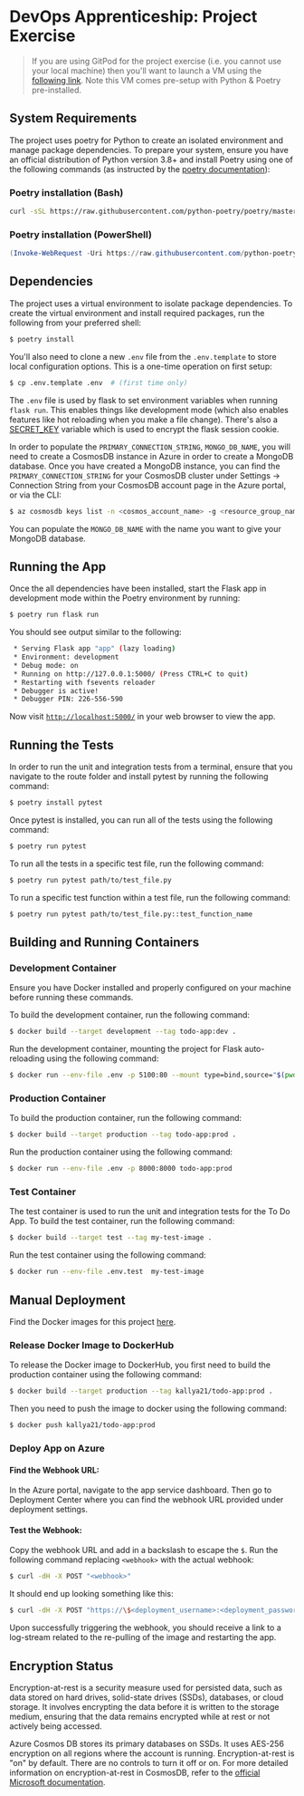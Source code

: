 # DevOps Apprenticeship: Project Exercise

> If you are using GitPod for the project exercise (i.e. you cannot use your local machine) then you'll want to launch a VM using the [following link](https://gitpod.io/#https://github.com/CorndelWithSoftwire/DevOps-Course-Starter). Note this VM comes pre-setup with Python & Poetry pre-installed.

## System Requirements

The project uses poetry for Python to create an isolated environment and manage package dependencies. To prepare your system, ensure you have an official distribution of Python version 3.8+ and install Poetry using one of the following commands (as instructed by the [poetry documentation](https://python-poetry.org/docs/#system-requirements)):

### Poetry installation (Bash)

```bash
curl -sSL https://raw.githubusercontent.com/python-poetry/poetry/master/install-poetry.py | python -
```

### Poetry installation (PowerShell)

```powershell
(Invoke-WebRequest -Uri https://raw.githubusercontent.com/python-poetry/poetry/master/install-poetry.py -UseBasicParsing).Content | python -
```

## Dependencies

The project uses a virtual environment to isolate package dependencies. To create the virtual environment and install required packages, run the following from your preferred shell:

```bash
$ poetry install
```

You'll also need to clone a new `.env` file from the `.env.template` to store local configuration options. This is a one-time operation on first setup:

```bash
$ cp .env.template .env  # (first time only)
```

The `.env` file is used by flask to set environment variables when running `flask run`. This enables things like development mode (which also enables features like hot reloading when you make a file change). There's also a [SECRET_KEY](https://flask.palletsprojects.com/en/1.1.x/config/#SECRET_KEY) variable which is used to encrypt the flask session cookie.

In order to populate the `PRIMARY_CONNECTION_STRING`, `MONGO_DB_NAME`, you will need to create a CosmosDB instance in Azure in order to create a MongoDB database. Once you have created a MongoDB instance, you can find the `PRIMARY_CONNECTION_STRING` for your CosmosDB cluster under Settings -> Connection String from your CosmosDB account page in the Azure portal, or via the CLI:
```bash
$ az cosmosdb keys list -n <cosmos_account_name> -g <resource_group_name> --type connection-strings
```
You can populate the `MONGO_DB_NAME` with the name you want to give your MongoDB database.

## Running the App

Once the all dependencies have been installed, start the Flask app in development mode within the Poetry environment by running:
```bash
$ poetry run flask run
```

You should see output similar to the following:
```bash
 * Serving Flask app "app" (lazy loading)
 * Environment: development
 * Debug mode: on
 * Running on http://127.0.0.1:5000/ (Press CTRL+C to quit)
 * Restarting with fsevents reloader
 * Debugger is active!
 * Debugger PIN: 226-556-590
```
Now visit [`http://localhost:5000/`](http://localhost:5000/) in your web browser to view the app.

## Running the Tests

In order to run the unit and integration tests from a terminal, ensure that you navigate to the route folder and install pytest by running the following command:
```bash
$ poetry install pytest
```
Once pytest is installed, you can run all of the tests using the following command:
```bash
$ poetry run pytest
```
To run all the tests in a specific test file, run the following command:
```bash
$ poetry run pytest path/to/test_file.py
```
To run a specific test function within a test file, run the following command:
```bash
$ poetry run pytest path/to/test_file.py::test_function_name
```
## Building and Running Containers

### Development Container
Ensure you have Docker installed and properly configured on your machine before running these commands.

To build the development container, run the following command:
```bash
$ docker build --target development --tag todo-app:dev .
```
Run the development container, mounting the project for Flask auto-reloading using the following command:
```bash
$ docker run --env-file .env -p 5100:80 --mount type=bind,source="$(pwd)"/todo_app,target=/app/todo_app todo-app:dev
```
### Production Container
To build the production container, run the following command:
```bash
$ docker build --target production --tag todo-app:prod .
```
Run the production container using the following command:
```bash
$ docker run --env-file .env -p 8000:8000 todo-app:prod
```
### Test Container
The test container is used to run the unit and integration tests for the To Do App. To build the test container, run the following command:
```bash
$ docker build --target test --tag my-test-image .
```
Run the test container using the following command:
```bash
$ docker run --env-file .env.test  my-test-image
```
## Manual Deployment
Find the Docker images for this project [here](https://hub.docker.com/repository/docker/kallya21/todo-app/).
### Release Docker Image to DockerHub
To release the Docker image to DockerHub, you first need to build the production container using the following command:
```bash
$ docker build --target production --tag kallya21/todo-app:prod .
```
Then you need to push the image to docker using the following command:
```bash
$ docker push kallya21/todo-app:prod
```
### Deploy App on Azure
#### Find the Webhook URL:
In the Azure portal, navigate to the app service dashboard. Then go to Deployment Center where you can find the webhook URL provided under deployment settings.
#### Test the Webhook:
Copy the webhook URL and add in a backslash to escape the `$`. Run the following command replacing `<webhook>` with the actual webhook:
```bash
$ curl -dH -X POST "<webhook>"
```
It should end up looking something like this:
```bash
$ curl -dH -X POST "https://\$<deployment_username>:<deployment_password>@<webapp_name>.scm.azurewebsites.net/docker/hook"
```
Upon successfully triggering the webhook, you should receive a link to a log-stream related to the re-pulling of the image and restarting the app.

## Encryption Status
Encryption-at-rest is a security measure used for persisted data, such as data stored on hard drives, solid-state drives (SSDs), databases, or cloud storage. It involves encrypting the data before it is written to the storage medium, ensuring that the data remains encrypted while at rest or not actively being accessed.

Azure Cosmos DB stores its primary databases on SSDs. It uses AES-256 encryption on all regions where the account is running. Encryption-at-rest is "on" by default. There are no controls to turn it off or on. For more detailed information on encryption-at-rest in CosmosDB, refer to the [official Microsoft documentation](https://learn.microsoft.com/en-us/azure/cosmos-db/database-encryption-at-rest).